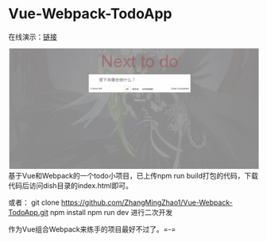 # Vue-Webpack-TodoApp
在线演示：[链接](https://zhangmingzhao1.github.io/Vue-Webpack-TodoApp/dist/)

![demo图片](https://github.com/ZhangMingZhao1/Vue-Webpack-TodoApp/blob/master/demo.gif)
基于Vue和Webpack的一个todo小项目，已上传npm run build打包的代码，下载代码后访问dish目录的index.html即可。

或者：
git clone https://github.com/ZhangMingZhao1/Vue-Webpack-TodoApp.git
npm install
npm run dev 
进行二次开发


作为Vue组合Webpack来练手的项目最好不过了。=-=

